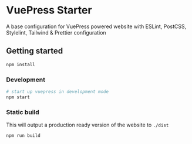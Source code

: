 # VuePress Starter

A base configuration for VuePress powered website with ESLint, PostCSS, Stylelint, Tailwind & Prettier configuration

## Getting started

```bash
npm install
```

### Development

```bash
# start up vuepress in development mode
npm start
```

### Static build

This will output a production ready version of the website to `./dist`

```bash
npm run build
```
